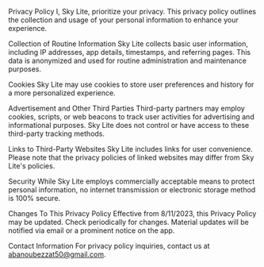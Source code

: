 Privacy Policy
I, Sky Lite, prioritize your privacy. This privacy policy outlines the collection and usage of your personal information to enhance your experience.

Collection of Routine Information
Sky Lite collects basic user information, including IP addresses, app details, timestamps, and referring pages.
This data is anonymized and used for routine administration and maintenance purposes.

Cookies
Sky Lite may use cookies to store user preferences and history for a more personalized experience.

Advertisement and Other Third Parties
Third-party partners may employ cookies, scripts, or web beacons to track user activities for advertising and informational purposes.
Sky Lite does not control or have access to these third-party tracking methods.

Links to Third-Party Websites
Sky Lite includes links for user convenience. Please note that the privacy policies of linked websites may differ from Sky Lite's policies.

Security
While Sky Lite employs commercially acceptable means to protect personal information, no internet transmission or electronic storage method is 100% secure.

Changes To This Privacy Policy
Effective from 8/11/2023, this Privacy Policy may be updated. Check periodically for changes. Material updates will be notified via email or a prominent notice on the app.

Contact Information
For privacy policy inquiries, contact us at abanoubezzat50@gmail.com.
